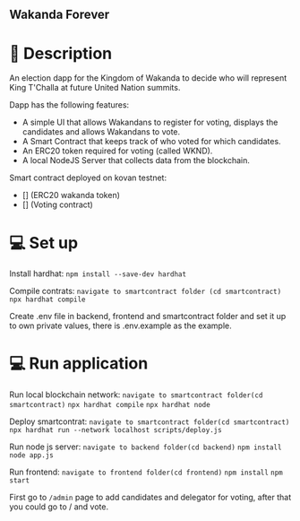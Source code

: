 ## Wakanda Forever

# :page_facing_up: Description

An election dapp for the Kingdom of Wakanda to decide who will represent King T'Challa at future United Nation summits. 

Dapp has the following features:
  - A simple UI that allows Wakandans to register for voting, displays the candidates and allows Wakandans to vote.
  - A Smart Contract that keeps track of who voted for which candidates.
  - An ERC20 token required for voting (called WKND).
  - A local NodeJS Server that collects data from the blockchain.

Smart contract deployed on kovan testnet:
  - [] (ERC20 wakanda token)
  - [] (Voting contract)
 
# :computer: Set up

Install hardhat:
  ```npm install --save-dev hardhat```

Compile contrats:
  ```navigate to smartcontract folder (cd smartcontract)```
  ```npx hardhat compile```

Create .env file in backend, frontend and smartcontract folder and set it up to own private values, there is .env.example as the example.

# :computer: Run application
Run local blockchain network:
  ```navigate to smartcontract folder(cd smartcontract)```
  ```npx hardhat compile```
  ```npx hardhat node```
  
Deploy smartcontrat:
  ```navigate to smartcontract folder(cd smartcontract)```
  ```npx hardhat run --network localhost scripts/deploy.js```

Run node js server:
  ```navigate to backend folder(cd backend)```
  ```npm install```
  ```node app.js```
  
Run frontend:
  ```navigate to frontend folder(cd frontend)```
  ```npm install```
  ```npm start```

First go to ```/admin``` page to add candidates and delegator for voting, after that you could go to / and vote.
